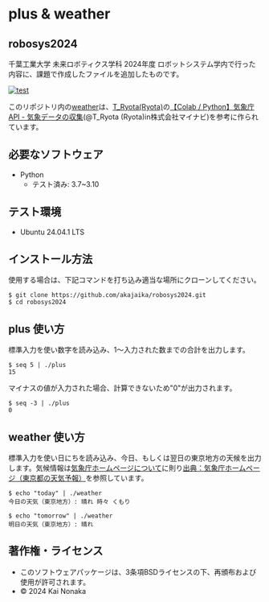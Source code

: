 # plus & weather 
## robosys2024

千葉工業大学 未来ロボティクス学科 2024年度 ロボットシステム学内で行った内容に、課題で作成したファイルを追加したものです。

[![test]()](https://github.com/akajaika/robosys2024.git/.github/workflows/test.yml)

このリポジトリ内の[weather]()は、[T_Ryota(Ryota)](https://qiita.com/T_Ryota)の[【Colab / Python】気象庁API - 気象データの収集](https://qiita.com/T_Ryota/items/ef96d6575404a0fd46dd)(@T_Ryota
(Ryota)in株式会社マイナビ)を参考に作られています。

## 必要なソフトウェア
  * Python
    * テスト済み: 3.7~3.10

## テスト環境
  * Ubuntu 24.04.1 LTS

## インストール方法
使用する場合は、下記コマンドを打ち込み適当な場所にクローンしてください。

```shell
$ git clone https://github.com/akajaika/robosys2024.git
$ cd robosys2024
```

## plus 使い方
標準入力を使い数字を読み込み、1～入力された数までの合計を出力します。

```shell
$ seq 5 | ./plus
15
```

マイナスの値が入力された場合、計算できないため"0"が出力されます。

```shell
$ seq -3 | ./plus
0
```

## weather 使い方
標準入力を使い日にちを読み込み、今日、もしくは翌日の東京地方の天候を出力します。気候情報は[気象庁ホームページについて](https://www.jma.go.jp/jma/kishou/info/coment.html)に則り[出典：気象庁ホームページ（東京都の天気予報）](https://www.jma.go.jp/bosai/forecast/#area_type=offices&area_code=130000)を参照しています。
```shell
$ echo "today" | ./weather
今日の天気（東京地方）: 晴れ 時々 くもり

$ echo "tomorrow" | ./weather
明日の天気（東京地方）: 晴れ
```

## 著作権・ライセンス
  * このソフトウェアパッケージは、3条項BSDライセンスの下、再頒布および使用が許可されます。
  * © 2024 Kai Nonaka
